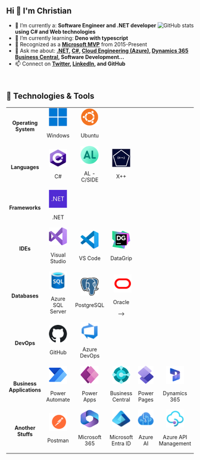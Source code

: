 <h2>Hi 👋 I'm Christian</h2>

<a  href="#">
<img  src="https://github.com/cmasdev/github-stats/blob/master/generated/overview.svg#gh-light-mode-only" alt="GitHub stats" align="right" />
</a>

- 🔭 I’m currently a: **Software Engineer and .NET developer using C# and Web technologies**
- 🌱 I’m currently learning: **Deno with typescript**
- 🏅 Recognized as a **[Microsoft MVP](https://mvp.microsoft.com/en-US/MVP/profile/079507f9-3c9a-e411-93f2-9cb65495d3c4)** from 2015-Present
- 💬 Ask me about: **[.NET](https://dotnet.microsoft.com/en-us/), [C#](https://learn.microsoft.com/en-us/dotnet/csharp/tour-of-csharp/), [Cloud Engineering (Azure)](https://azure.microsoft.com/en-us), [Dynamics 365 Business Central](https://dynamics.microsoft.com/en-us/business-central/overview/), Software Development...**
- 📫 Connect on **[Twitter](https://twitter.com/christianamado), [LinkedIn](https://www.linkedin.com/in/christianamado/), and GitHub**  
<br />

<h2>🔧 Technologies & Tools</h2>
<table>
	<tr>
		<td align="center" width="150">
			<p><b>Operating System</b></p>
		</td>
		<td align="center" width="96">
			<a href="https://www.microsoft.com/en-us/windows" target="_blank">
				<img src="img/windows.svg" width="48" height="48" alt="Windows" title="Windows" />
			</a>
			<p>Windows</p>
		</td>
		<td align="center" width="96">
			<a href="https://ubuntu.com/desktop" target="_blank">
				<img src="img/Ubuntu.png" width="48" height="48" alt="Ubuntu" title="Ubuntu" />
			</a>
			<p>Ubuntu</p>
		</td>
		<td align="center" width="96">
		  &nbsp;
		</td>
		<td align="center" width="96">
		  &nbsp;
		</td>
		<td align="center" width="96">
		  &nbsp;
		</td>
	</tr>
	<tr>
		<td align="center" width="150">
			<p><b>Languages</b></p>
		</td>
		<td align="center" width="96">
		  <a href="https://learn.microsoft.com/en-us/dotnet/csharp/" target="_blank">
			<img src="img/csharp.png" width="48" height="48" alt="C#" title="C#" />
		  </a>
		  <p>C#</p>
		</td>
		<td align="center" width="96">
		  <a href="https://learn.microsoft.com/en-us/dynamics365/business-central/dev-itpro/developer/devenv-programming-in-al" target="_blank">
			<img src="img/AL.png" width="48" height="48" alt="AL" title="AL" />
		  </a>
		  <p>AL - C/SIDE</p>
		</td>
		<td align="center" width="96">
		  <a href="https://learn.microsoft.com/en-us/dynamicsax-2012/developer/x-language-programming-guide" target="_blank">
			<img src="img/xplus.png" width="48" height="48" alt="X++" title="X++" />
		  </a>
		  <p>X++</p>
		</td>
		<td align="center" width="96">
		  &nbsp;
		  <!--a href="https://go.dev/" target="_blank">
			<img src="img/golang.svg" width="48" height="48" alt="Go" title="Go" />
		  </a>
		  <p>Go</p-->
		</td>
		<td align="center" width="96">
		  &nbsp;
		  <!--a href="https://www.python.org/" target="_blank">
			<img src="img/python.png" width="48" height="48" alt="Python" title="Python" />
		  </a>
		  <p>Python</p-->
		</td>
	</tr>
	<tr>
		<td align="center" width="150">
			<p><b>Frameworks</b></p>
		</td>
		<td align="center" width="96">
			<a href="https://dotnet.microsoft.com/en-us/" target="_blank">
				<img src="img/dotnet.png" width="48" height="48" alt=".NET" title=".NET" />
			</a>
			<p>.NET</p>
		</td>
		<td align="center" width="96">
		   &nbsp;
		  <!--<a href="https://dotnet.microsoft.com/en-us/apps/aspnet/web-apps/blazor" target="_blank">
			<img src="./img/blazor.svg" width="48" height="48" alt="Blazor" title="Blazor" />
		  </a>
		  <p>Blazor</p>-->
		</td>
		<td align="center" width="96">
		   &nbsp;
		   <!--<a href="https://jquery.com/" target="_blank">
			<img src="img/jquery-seeklogo.svg" width="48" height="48" alt="jQuery" title="jQuery" />
		  </a>
		  <p>jQuery</p>-->
		</td>
		<td align="center" width="96">
		  &nbsp;
		</td>
		<td align="center" width="96">
		  &nbsp;
		</td>
	</tr>
	<tr>
		<td align="center" width="150">
			<p><b>IDEs</b></p>
		</td>
		<td align="center" width="96">
		  <a href="https://visualstudio.microsoft.com/vs/" target="_blank">
			<img src="img/visual-studio.svg" width="48" height="48" alt="Visual Studio" title="Visual Studio" />
		  </a>
		  <p>Visual Studio</p>
		</td>
		<td align="center" width="96">
		  <a href="https://code.visualstudio.com/" target="_blank">
			<img src="img/vs-code.svg" width="48" height="48" alt="Visual Studio Code" title="Visual Studio Code" />
		  </a>
		  <p>VS Code</p>
		</td>
		<td align="center" width="96">
		  <a href="https://www.jetbrains.com/datagrip/" target="_blank">
			<img src="img/DataGrip.svg" width="48" height="48" alt="JetBrains DataGrip" title="JetBrains DataGrip" />
		  </a>
		  <p>DataGrip</p>
		</td>
		<td align="center" width="96">
		  &nbsp;
		  <!--<a href="https://www.jetbrains.com/rider/" target="_blank">
			<img src="img/rider.svg" width="48" height="48" alt="JetBrains Rider" title="JetBrains Rider" />
		  </a>
		  <p>Rider</p>-->
		</td>
		<td align="center" width="96">
		  &nbsp;
		</td>
	</tr>
	<tr>
		<td align="center" width="150">
			<p><b>Databases</b></p>
		</td>
		<td align="center" width="96">
		  <a href="https://azure.microsoft.com/en-us/products/azure-sql/" target="_blank">
			<img src="img/azure-sql.svg" width="48" height="48" alt="Azure SQL Server" title="Azure SQL Server" />
		  </a>
		  <p>Azure SQL Server</p>
		</td>
		<td align="center" width="96">
		  <a href="https://www.postgresql.org/" target="_blank">
			<img src="img/postgresql.png" width="48" height="48" alt="PostgreSQL" title="PostgreSQL" />
		  </a>
		  <p>PostgreSQL</p>
		</td>
		<td align="center" width="96">
	           &nbsp;
		  <a href="https://www.oracle.com/" target="_blank">
			<img src="img/oracle.svg" width="48" height="48" alt="Oracle" title="Oracle" />
		  </a>
		  <p>Oracle</p>-->
		</td>
		<td align="center" width="96">
		  &nbsp;
		</td>
		<td align="center" width="96">
		  &nbsp;
		</td>
	</tr>
	<tr>
		<td align="center" width="150">
			<p><b>DevOps</b></p>
		</td>
		<td align="center" width="96">
		  <a href="https://github.com/" target="_blank">
			<img src="img/github.svg" width="48" height="48" alt="GitHub" title="GitHub" />
		  </a>
		  <p>GitHub</p>
		</td>
		<td align="center" width="96">
		  <a href="https://azure.microsoft.com/en-us/services/devops/" target="_blank">
			<img src="img/azure-devops.svg" width="48" height="48" alt="Azure DevOps" title="Azure DevOps" />
		  </a>
		  <p>Azure DevOps</p>
		</td>
		<td align="center" width="96">
		  &nbsp;
		</td>
		<td align="center" width="96">
		  &nbsp;
		</td>
		<td align="center" width="96">
		  &nbsp;
		</td>
	</tr>
	<tr>
		<td align="center" width="150">
			<p><b>Business Applications</b></p>
		</td>
		<td align="center" width="96">
		  <a href="https://powerautomate.microsoft.com/en-us/" target="_blank">
			<img src="img/power-automate.svg" width="48" height="48" alt="Power Automate" title="Power Automate" />
		  </a>
		  <p>Power Automate</p>
		</td>
		<td align="center" width="96">
		  <a href="https://powerapps.microsoft.com/en-us/" target="_blank">
			<img src="img/power-apps.svg" width="48" height="48" alt="Power Apps" title="Power Apps" />
		  </a>
		  <p>Power Apps</p>
		</td>
		<td align="center" width="96">
		  <a href="https://dynamics.microsoft.com/en-us/business-central/overview/" target="_blank">
			<img src="./img/business-central.svg" width="48" height="48" alt="Business Central" title="Business Central" />
		  </a>
		  <p>Business Central</p>
		</td>
		<td align="center" width="96">
		  <a href="https://www.microsoft.com/en-us/power-platform/products/power-pages" target="_blank">
			<img src="./img/power-pages.png" width="48" height="48" alt="Power Pages" title="Power Pages" />
		  </a>
		  <p>Power Pages</p>
		</td>
		<td align="center" width="96">
		  <a href="https://www.microsoft.com/en-us/dynamics-365" target="_blank">
			<img src="./img/dynamics-365.png" width="48" height="48" alt="Dynamics 365" title="Dynamics 365" />
		  </a>
		  <p>Dynamics 365</p>
		</td>
	</tr>
	<tr>
		<td align="center" width="150">
			<p><b>Another Stuffs</b></p>
		</td>
		<td align="center" width="96">
		  <a href="https://www.postman.com/" target="_blank">
			<img src="img/postman.svg" width="48" height="48" alt="Postman" title="Postman" />
		  </a>
		  <p>Postman</p>
		</td>
		<td align="center" width="96">
		  <a href="https://www.microsoft.com/en-us/microsoft-365/" target="_blank">
			<img src="img/microsoft-365.svg" width="48" height="48" alt="Microsoft 365" title="Microsoft 365" />
		  </a>
		  <p>Microsoft 365</p>
		</td>
		<td align="center" width="96">
		  <a href="https://www.microsoft.com/en-us/security/business/microsoft-entra" target="_blank">
			<img src="img/entra-identity.svg" width="48" height="48" alt="Microsoft Entra ID" title="Microsoft Entra ID" />
		  </a>
		  <p>Microsoft Entra ID</p>
		</td>
		<td align="center" width="96">
		  <a href="https://azure.microsoft.com/en-us/solutions/ai" target="_blank">
			<img src="img/azure-cognitive-services.svg" width="48" height="48" alt="Azure AI" title="Azure AI" />
		  </a>
		  <p>Azure AI</p>
		</td>
		<td align="center" width="96">
		  <a href="https://azure.microsoft.com/en-us/products/api-management" target="_blank">
			<img src="img/api-management-services.svg" width="48" height="48" alt="Azure API Management" title="Azure API Management" />
		  </a>
		  <p>Azure API Management</p>
		</td>
	</tr>
</table>
